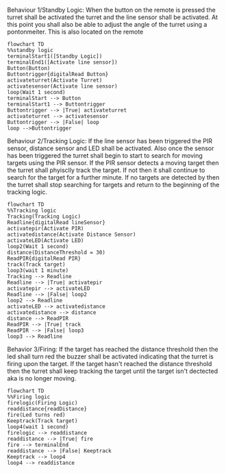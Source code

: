  Behaviour 1/Standby Logic: When the button on the remote is pressed the turret shall be activated the turret and the line sensor shall be activated. At this point you shall also be able to adjust the angle of the turret using a pontonmeiter. This is also located on the remote 

 ```mermaid
 flowchart TD
 %%standby logic
terminalStart1([Standby Logic])
 terminalEnd1([Activate line sensor])
 Button(Button)
Buttontrigger{digitalRead Button}
activateturret(Activate Turret)
activatesensor(Activate line sensor)
loop(Wait 1 second)
terminalStart --> Button
terminalStart1 --> Buttontrigger
Buttontrigger --> |True| activateturret
activateturret --> activatesensor
Buttontrigger --> |False| loop
loop -->Buttontrigger
```
Behaviour 2/Tracking Logic: If the line sensor has been triggered the PIR sensor, distance sensor and LED shall be activated. Also once the sensor has been triggered the turret shall begin to start to search for moving targets using the PIR sensor. If the PIR sensor detects a moving target then the turret shall phyisclly track the target. If not then it shall continue to search for the target for a further minute. If no targets are detected by then the turret shall stop searching for targets and return to the beginning of the tracking logic. 
```mermaid
flowchart TD
%%Tracking logic
Tracking(Tracking Logic)
Readline{digitalRead lineSensor}
activatepir(Activate PIR)
activatedistance(Activate Distance Sensor)
activateLED(Activate LED)
loop2(Wait 1 second)
distance(DistanceThreshold = 30)
ReadPIR{digitalRead PIR}
track(Track target)
loop3(wait 1 minute)
Tracking --> Readline
Readline --> |True| activatepir
activatepir --> activateLED
Readline --> |False| loop2
loop2 --> Readline
activateLED --> activatedistance
activatedistance --> distance
distance --> ReadPIR
ReadPIR --> |True| track
ReadPIR --> |False| loop3
loop3 --> Readline
```
Behavior 3/Firing: If the target has reached the distance threshold then the led shall turn red the buzzer shall be activated indicating that the turret is firing upon the target. If the target hasn't reached the distance threshold then the turret shall keep tracking the target until the target isn't dectected aka is no longer moving.
```mermaid
flowchart TD
%%Firing logic
firelogic(Firing Logic)
readdistance{readDistance}
fire(Led turns red)
Keeptrack(Track target)
loop4(wait 1 second)
firelogic --> readdistance
readdistance --> |True| fire
fire --> terminalEnd
readdistance --> |False| Keeptrack
Keeptrack --> loop4 
loop4 --> readdistance
```